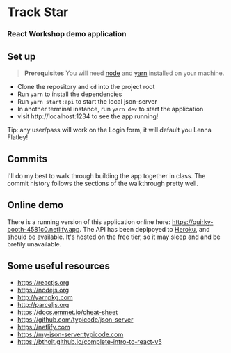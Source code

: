 # Track Star

### React Workshop demo application

## Set up

> **Prerequisites** You will need [node](https://nodejs.org) and [yarn](https://yarnpkg.com) installed on your machine.

-   Clone the repository and `cd` into the project root
-   Run `yarn` to install the dependencies
-   Run `yarn start:api` to start the local json-server
-   In another terminal instance, run `yarn dev` to start the application
-   visit http://localhost:1234 to see the app running!

Tip: any user/pass will work on the Login form, it will default you Lenna Flatley!

## Commits

I'll do my best to walk through building the app together in class. The commit history follows the sections of the walkthrough pretty well.

## Online demo

There is a running version of this application online here: https://quirky-booth-4581c0.netlify.app. The API has been deplpoyed to [Heroku](https://track-star-api.herokuapp.com/), and should be available. It's hosted on the free tier, so it may sleep and and be brefily unavailable.

## Some useful resources

-   https://reactjs.org
-   https://nodejs.org
-   http://yarnpkg.com
-   http://parceljs.org
-   https://docs.emmet.io/cheat-sheet
-   https://github.com/typicode/json-server
-   https://netlify.com
-   https://my-json-server.typicode.com
-   https://btholt.github.io/complete-intro-to-react-v5
